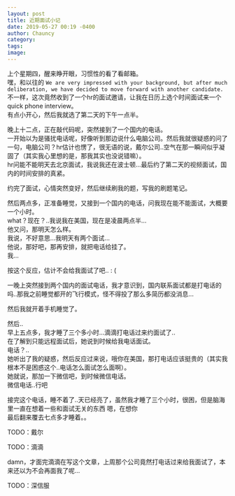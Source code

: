 ```yaml
---
layout: post
title: 近期面试小记
date: 2019-05-27 00:19 -0400
author: Chauncy
category: 
tags: 
image: 
---
```


上个星期四，醒来睁开眼，习惯性的看了看邮箱。  
嘿，和以往的 `We are very impressed with your background, but after much deliberation, we have decided to move forward with another candidate. ` 不一样，这次竟然收到了一个hr的面试邀请，让我在日历上选个时间面试来一个quick phone interview。  
有点小开心，然后我就选了第二天的下午一点半。

晚上十二点，正在敲代码呢，突然接到了一个国内的电话。  
一开始以为是骚扰电话呢，好像听到那边说什么电脑公司。然后我就很疑惑的问了一句，电脑公司？hr估计也愣了，很无语的说，戴尔公司..空气在那一瞬间似乎凝固了（其实我心里想的是，那我其实也没说错嘛）。  
hr问能不能明天去北京面试，我说我还在波士顿...最后约了第二天的视频面试，国内的时间安排的真紧。  

约完了面试，心情突然变好，然后继续刷我的题，写我的刷题笔记。

然后两点多，正准备睡觉，又接到一个国内的电话，问我现在能不能面试，大概要一个小时。  
what？现在？..我说我在美国，现在是凌晨两点半...  
他又问，那明天怎么样。  
我说，不好意思...我明天有两个面试...  
他说，那好吧，那再安排，就把电话给挂了。  
我...

按这个反应，估计不会给我面试了吧.. : (

一晚上突然接到两个国内的面试电话，我才意识到，国内联系面试都是打电话的吗..那我之前睡觉都开的飞行模式，怪不得投了那么多简历都没消息...  

然后我就开着手机睡觉了。  

然后..  
早上五点多，我才睡了三个多小时...滴滴打电话过来约面试了..  
在了解到只能远程面试后，她说到时候给我电话面试。  
电话？..   
她听出了我的疑惑，然后反应过来说，哦你在美国，那打电话应该挺贵的（其实我根本不是困惑这个..电话怎么面试怎么面啊）。  
她就说，那加一下微信吧，到时候微信电话。  
微信电话..行吧

接完这个电话，睡不着了..天已经亮了，虽然我才睡了三个小时，很困，但是脑海里一直在想着一些和面试无关的东西 <hide>嗯，在想你</hide>  
最后翻来覆去七点多才睡着。。  

TODO：戴尔

TODO：滴滴

damn，才面完滴滴在写这个文章，上周那个公司竟然打电话过来给我面试了，本来还以为不会再面我了呢...  

TODO：深信服
